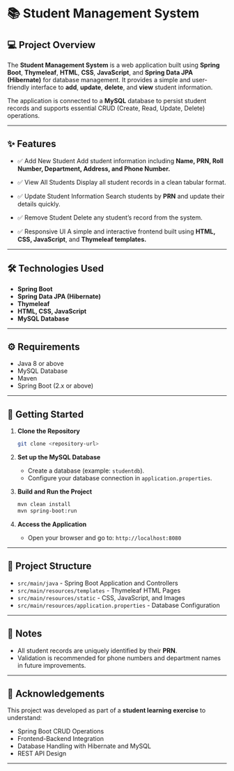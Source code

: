 
# 📚 Student Management System

## 💻 Project Overview

The **Student Management System** is a web application built using **Spring Boot**, **Thymeleaf**, **HTML**, **CSS**, **JavaScript**, and **Spring Data JPA (Hibernate)** for database management.
It provides a simple and user-friendly interface to **add**, **update**, **delete**, and **view** student information.

The application is connected to a **MySQL** database to persist student records and supports essential CRUD (Create, Read, Update, Delete) operations.

---

## ✨ Features

* ✅ Add New Student
  Add student information including **Name, PRN, Roll Number, Department, Address, and Phone Number.**

* ✅ View All Students
  Display all student records in a clean tabular format.

* ✅ Update Student Information
  Search students by **PRN** and update their details quickly.

* ✅ Remove Student
  Delete any student’s record from the system.

* ✅ Responsive UI
  A simple and interactive frontend built using **HTML, CSS, JavaScript**, and **Thymeleaf templates.**

---

## 🛠️ Technologies Used

* **Spring Boot**
* **Spring Data JPA (Hibernate)**
* **Thymeleaf**
* **HTML, CSS, JavaScript**
* **MySQL Database**

---

## ⚙️ Requirements

* Java 8 or above
* MySQL Database
* Maven
* Spring Boot (2.x or above)

---

## 🚀 Getting Started

1. **Clone the Repository**

   ```bash
   git clone <repository-url>
   ```

2. **Set up the MySQL Database**

   * Create a database (example: `studentdb`).
   * Configure your database connection in `application.properties`.

3. **Build and Run the Project**

   ```bash
   mvn clean install
   mvn spring-boot:run
   ```

4. **Access the Application**

   * Open your browser and go to:
     `http://localhost:8080`

---

## 📂 Project Structure

* `src/main/java` - Spring Boot Application and Controllers
* `src/main/resources/templates` - Thymeleaf HTML Pages
* `src/main/resources/static` - CSS, JavaScript, and Images
* `src/main/resources/application.properties` - Database Configuration

---

## 📌 Notes

* All student records are uniquely identified by their **PRN**.
* Validation is recommended for phone numbers and department names in future improvements.

---

## 🙌 Acknowledgements

This project was developed as part of a **student learning exercise** to understand:

* Spring Boot CRUD Operations
* Frontend-Backend Integration
* Database Handling with Hibernate and MySQL
* REST API Design

---

